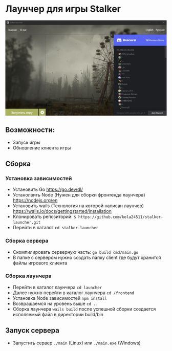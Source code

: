 # Лаунчер для игры Stalker

![](launcher.jpg)

## Возможности:
- Запуск игры
- Обновление клиента игры

## Сборка

### Установка зависимостей
- Установить Go https://go.dev/dl/
- Устанолвить Node (Нужен для сборки фронтенда лаунчера) https://nodejs.org/en 
- Установить wails (Технология на которой написан лаунчер) https://wails.io/docs/gettingstarted/installation
- Клонировать репозиторий: `$ https://github.com/kola24511/stalker-launcher.git`
- Перейти в каталог `cd stalker-launcher`

### Сборка сервера
- Скомпилировать серверную часть: `go build cmd/main.go`
- В папке с сервером нужно создать папку client где будут хранится файлы игрового клиента

### Сборка лаунчера
- Перейти в каталог лаунчера `cd launcher`
- Далее нужно перейти в каталог лаунчера `cd /frontend`
- Установка Node зависимостей `npm install`
- Возвращаемся на уровень выше `cd ..`
- Сборка лаунчера `wails build` после успешной сборки создается исполяемый файл в директории build/bin

## Запуск сервера
- Запустить сервер `./main` (Linux) или `./main.exe` (Windows)